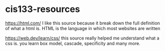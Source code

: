# cis133-resources

https://html.com/
I like this source because it break down the full definition of what a html is. HTML is the language in which most websites are written

https://web.dev/learn/css/
this source really helped me understand what a css is. you learn box model, cascade, specificity and many more.
